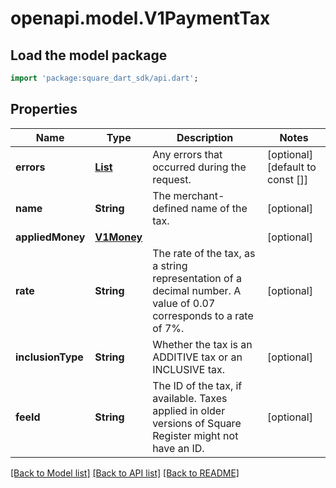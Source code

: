 # openapi.model.V1PaymentTax

## Load the model package
```dart
import 'package:square_dart_sdk/api.dart';
```

## Properties
Name | Type | Description | Notes
------------ | ------------- | ------------- | -------------
**errors** | [**List<Error>**](Error.md) | Any errors that occurred during the request. | [optional] [default to const []]
**name** | **String** | The merchant-defined name of the tax. | [optional] 
**appliedMoney** | [**V1Money**](V1Money.md) |  | [optional] 
**rate** | **String** | The rate of the tax, as a string representation of a decimal number. A value of 0.07 corresponds to a rate of 7%. | [optional] 
**inclusionType** | **String** | Whether the tax is an ADDITIVE tax or an INCLUSIVE tax. | [optional] 
**feeId** | **String** | The ID of the tax, if available. Taxes applied in older versions of Square Register might not have an ID. | [optional] 

[[Back to Model list]](../README.md#documentation-for-models) [[Back to API list]](../README.md#documentation-for-api-endpoints) [[Back to README]](../README.md)


